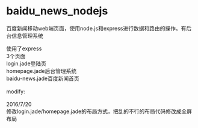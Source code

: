 # baidu_news_nodejs

百度新闻移动web端页面，使用node.js和express进行数据和路由的操作。有后台信息管理系统<br>

使用了express<br>
3个页面<br>
login.jade登陆页<br>
homepage.jade后台管理系统<br>
baidu-news.jade百度新闻首页<br>
<br>
modify:<br>
<br>
2016/7/20<br>
修改login.jade/homepage.jade的布局方式，把乱的不行的布局代码修改成全屏布局<br>
